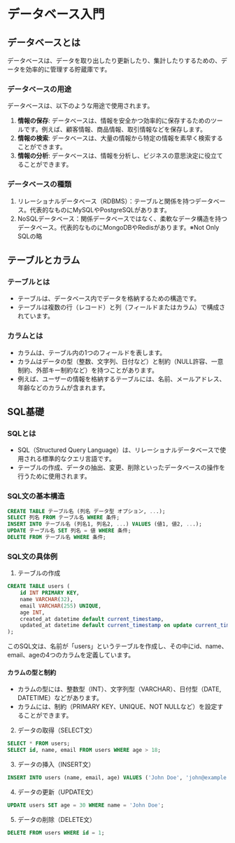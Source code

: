 # データベース入門

## データベースとは

データベースは、データを取り出したり更新したり、集計したりするための、データを効率的に管理する貯蔵庫です。

### データベースの用途

データベースは、以下のような用途で使用されます。

1. **情報の保存**: データベースは、情報を安全かつ効率的に保存するためのツールです。例えば、顧客情報、商品情報、取引情報などを保存します。
2. **情報の検索**: データベースは、大量の情報から特定の情報を素早く検索することができます。
3. **情報の分析**: データベースは、情報を分析し、ビジネスの意思決定に役立てることができます。

### データベースの種類

1. リレーショナルデータベース（RDBMS）：テーブルと関係を持つデータベース。代表的なものにMySQLやPostgreSQLがあります。
2. NoSQLデータベース：関係データベースではなく、柔軟なデータ構造を持つデータベース。代表的なものにMongoDBやRedisがあります。※Not Only SQLの略

## テーブルとカラム

### テーブルとは

- テーブルは、データベース内でデータを格納するための構造です。
- テーブルは複数の行（レコード）と列（フィールドまたはカラム）で構成されています。

### カラムとは

- カラムは、テーブル内の1つのフィールドを表します。
- カラムはデータの型（整数、文字列、日付など）と制約（NULL許容、一意制約、外部キー制約など）を持つことがあります。
- 例えば、ユーザーの情報を格納するテーブルには、名前、メールアドレス、年齢などのカラムが含まれます。


## SQL基礎

### SQLとは

- SQL（Structured Query Language）は、リレーショナルデータベースで使用される標準的なクエリ言語です。
- テーブルの作成、データの抽出、変更、削除といったデータベースの操作を行うために使用されます。

### SQL文の基本構造

```sql
CREATE TABLE テーブル名 (列名 データ型 オプション, ...);
SELECT 列名 FROM テーブル名 WHERE 条件;
INSERT INTO テーブル名 (列名1, 列名2, ...) VALUES (値1, 値2, ...);
UPDATE テーブル名 SET 列名 = 値 WHERE 条件;
DELETE FROM テーブル名 WHERE 条件;
```

### SQL文の具体例

1. テーブルの作成

```sql
CREATE TABLE users (
    id INT PRIMARY KEY,
    name VARCHAR(32),
    email VARCHAR(255) UNIQUE,
    age INT,
    created_at datetime default current_timestamp,
    updated_at datetime default current_timestamp on update current_timestamp
);
```

このSQL文は、名前が「users」というテーブルを作成し、その中にid、name、email、ageの4つのカラムを定義しています。

#### カラムの型と制約

- カラムの型には、整数型（INT）、文字列型（VARCHAR）、日付型（DATE, DATETIME）などがあります。
- カラムには、制約（PRIMARY KEY、UNIQUE、NOT NULLなど）を設定することができます。


2. データの取得（SELECT文）

```sql
SELECT * FROM users;
SELECT id, name, email FROM users WHERE age > 18;
```

3. データの挿入（INSERT文）

```sql
INSERT INTO users (name, email, age) VALUES ('John Doe', 'john@example.com', 25);
```

4. データの更新（UPDATE文）

```sql
UPDATE users SET age = 30 WHERE name = 'John Doe';
```

5. データの削除（DELETE文）

```sql
DELETE FROM users WHERE id = 1;
```

